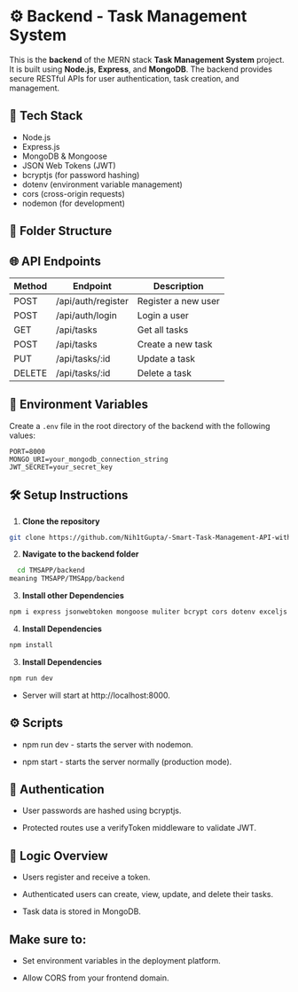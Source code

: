 # ⚙️ Backend - Task Management System

This is the **backend** of the MERN stack **Task Management System** project. It is built using **Node.js**, **Express**, and **MongoDB**. The backend provides secure RESTful APIs for user authentication, task creation, and management.

## 🚀 Tech Stack

- Node.js
- Express.js
- MongoDB & Mongoose
- JSON Web Tokens (JWT)
- bcryptjs (for password hashing)
- dotenv (environment variable management)
- cors (cross-origin requests)
- nodemon (for development)

## 📂 Folder Structure






## 🌐 API Endpoints

| Method | Endpoint           | Description               |
|--------|--------------------|---------------------------|
| POST   | /api/auth/register | Register a new user       |
| POST   | /api/auth/login    | Login a user              |
| GET    | /api/tasks         | Get all tasks             |
| POST   | /api/tasks         | Create a new task         |
| PUT    | /api/tasks/:id     | Update a task             |
| DELETE | /api/tasks/:id     | Delete a task             |

## 🔐 Environment Variables

Create a `.env` file in the root directory of the backend with the following values:

```env
PORT=8000
MONGO_URI=your_mongodb_connection_string
JWT_SECRET=your_secret_key
```

## 🛠️ Setup Instructions

1. **Clone the repository**

```bash
git clone https://github.com/Nih1tGupta/-Smart-Task-Management-API-with-Real-time-Features.git
```

2. **Navigate to the backend folder**

```bash
  cd TMSAPP/backend
meaning TMSAPP/TMSApp/backend
```

3. **Install other Dependencies**

```bash
npm i express jsonwebtoken mongoose muliter bcrypt cors dotenv exceljs
```

4. **Install Dependencies**

```bash
npm install
```

3. **Install Dependencies**

```bash
npm run dev
```
- Server will start at http://localhost:8000.

## ⚙️ Scripts

- npm run dev - starts the server with nodemon.

- npm start - starts the server normally (production mode).

## 🔐 Authentication

- User passwords are hashed using bcryptjs.

- Protected routes use a verifyToken middleware to validate JWT.


## 🧠 Logic Overview

- Users register and receive a token.

- Authenticated users can create, view, update, and delete their tasks.

- Task data is stored in MongoDB.

## Make sure to:

- Set environment variables in the deployment platform.

- Allow CORS from your frontend domain.


